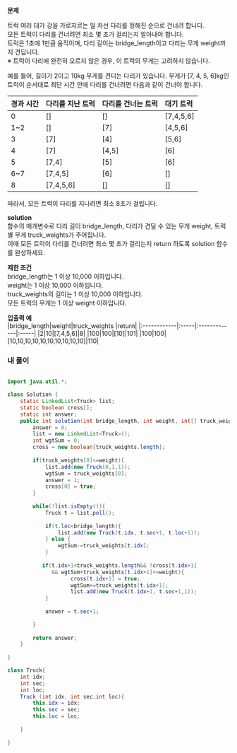 **문제**

트럭 여러 대가 강을 가로지르는 일 차선 다리를 정해진 순으로 건너려 합니다.  
모든 트럭이 다리를 건너려면 최소 몇 초가 걸리는지 알아내야 합니다.    
트럭은 1초에 1만큼 움직이며, 다리 길이는 bridge_length이고 다리는 무게 weight까지 견딥니다.  
※ 트럭이 다리에 완전히 오르지 않은 경우, 이 트럭의 무게는 고려하지 않습니다.    

예를 들어, 길이가 2이고 10kg 무게를 견디는 다리가 있습니다. 무게가 [7, 4, 5, 6]kg인 트럭이 순서대로 최단 시간 안에 다리를 건너려면 다음과 같이 건너야 합니다.  

|경과 시간|다리를 지난 트럭|	다리를 건너는 트럭	|대기 트럭|
|:-------|:--------------|:------------------|:-------|
|0|[]|[]|[7,4,5,6]|
|1~2|[]|[7]|[4,5,6]|
|3|[7]|[4]|[5,6]|
|4|[7]|[4,5]|[6]|
|5|	[7,4]|[5]|[6]|
|6~7|[7,4,5]|[6]|[]|
|8|[7,4,5,6]|[]|[]|

따라서, 모든 트럭이 다리를 지나려면 최소 8초가 걸립니다.

**solution**  
함수의 매개변수로 다리 길이 bridge_length, 다리가 견딜 수 있는 무게 weight, 트럭별 무게 truck_weights가 주어집니다.  
이때 모든 트럭이 다리를 건너려면 최소 몇 초가 걸리는지 return 하도록 solution 함수를 완성하세요.  


**제한 조건**  
bridge_length는 1 이상 10,000 이하입니다.  
weight는 1 이상 10,000 이하입니다.  
truck_weights의 길이는 1 이상 10,000 이하입니다.  
모든 트럭의 무게는 1 이상 weight 이하입니다.  

**입출력 예**  
|bridge_length|weight|truck_weights	|return| 
|:------------|:-----|:-------------|:-----|
|2|10|[7,4,5,6]|8|
|100|100|[10]|101|
|100|100|[10,10,10,10,10,10,10,10,10,10]|110|



### 내 풀이
```java

import java.util.*;

class Solution {
    static LinkedList<Truck> list;
    static boolean cross[];
    static int answer;
    public int solution(int bridge_length, int weight, int[] truck_weights) {
        answer = 0;
        list = new LinkedList<Truck>();
        int wgtSum = 0;
        cross = new boolean[truck_weights.length];
        
        if(truck_weights[0]<=weight){
            list.add(new Truck(0,1,1));
            wgtSum = truck_weights[0];
            answer = 1;
            cross[0] = true;
        }
       
        while(!list.isEmpty()){
            Truck t = list.poll();
                
            if(t.loc<bridge_length){
                list.add(new Truck(t.idx, t.sec+1, t.loc+1));  
            } else {
                wgtSum-=truck_weights[t.idx];  
            }
                      
           if(t.idx+1<truck_weights.length&& !cross[t.idx+1] 
              && wgtSum+truck_weights[t.idx+1]<=weight){  
                    cross[t.idx+1] = true;
                    wgtSum+=truck_weights[t.idx+1];
                    list.add(new Truck(t.idx+1, t.sec+1,1));
            } 
        
            answer = t.sec+1;    
          
        }
       
        return answer;
    }
    
}

class Truck{
    int idx;
    int sec;
    int loc;
    Truck (int idx, int sec,int loc){
        this.idx = idx;
        this.sec = sec;
        this.loc = loc;
        
    }
    
}

```
